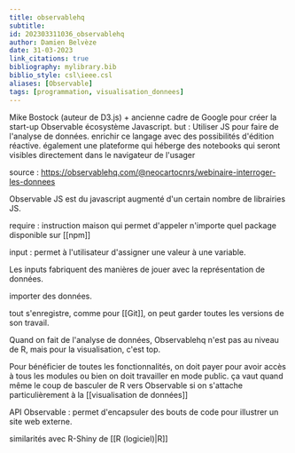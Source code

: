 ```yaml
---
title: observablehq
subtitle:
id: 202303311036_observablehq
author: Damien Belvèze
date: 31-03-2023
link_citations: true
bibliography: mylibrary.bib
biblio_style: csl\ieee.csl
aliases: [Observable]
tags: [programmation, visualisation_donnees]
---
```


Mike Bostock (auteur de D3.js) + ancienne cadre de Google pour créer la start-up Observable
écosystème Javascript. 
but : Utiliser JS pour faire de l'analyse de données. 
enrichir ce langage avec des possibilités d'édition réactive. 
également une plateforme qui héberge des notebooks qui seront visibles directement dans le navigateur de l'usager

source : https://observablehq.com/@neocartocnrs/webinaire-interroger-les-donnees

Observable JS est du javascript augmenté d'un certain nombre de librairies JS. 

require : instruction maison qui permet d'appeler n'importe quel package disponible sur [[npm]]

input : permet à l'utilisateur d'assigner une valeur à une variable. 

Les inputs fabriquent des manières de jouer avec la représentation de données. 

importer des données. 

tout s'enregistre, comme pour [[Git]], on peut garder toutes les versions de son travail. 

Quand on fait de l'analyse de données, Observablehq n'est pas au niveau de R, mais pour la visualisation, c'est top. 

Pour bénéficier de toutes les fonctionnalités, on doit payer pour avoir accès à tous les modules ou bien on doit travailler en mode public.
ça vaut quand même le coup de basculer de R vers Observable si on s'attache particulièrement à la [[visualisation de données]]

API Observable : permet d'encapsuler des bouts de code pour illustrer un site web externe.

similarités avec R-Shiny de [[R (logiciel)|R]]




